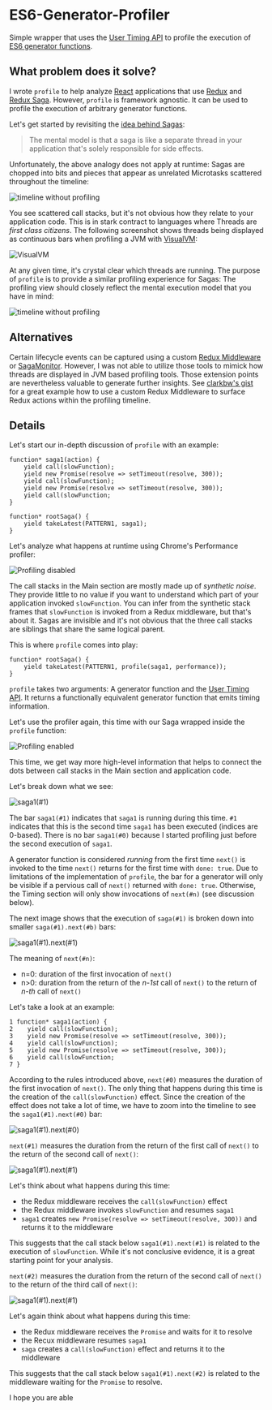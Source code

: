 # ES6-Generator-Profiler

Simple wrapper that uses the [User Timing API](https://developer.mozilla.org/en-US/docs/Web/API/User_Timing_API) to profile the execution of [ES6 generator functions](https://developer.mozilla.org/en-US/docs/Web/JavaScript/Reference/Statements/function*).

## What problem does it solve?

I wrote `profile` to help analyze [React](https://reactjs.org) applications that use [Redux](https://redux.js.org) and [Redux Saga](https://redux-saga.js.org). However, `profile` is framework agnostic. It can be used to profile the execution of arbitrary generator functions.

Let's get started by revisiting the [idea behind Sagas](https://redux-saga.js.org):
> The mental model is that a saga is like a separate thread in your application that's solely responsible for side effects.

Unfortunately, the above analogy does not apply at runtime: Sagas are chopped into bits and pieces that appear as unrelated Microtasks scattered throughout the timeline:
 
![timeline without profiling](images/introduction-profiling-disabled.png?raw=true)

You see scattered call stacks, but it's not obvious how they relate to your application code. This is in stark contract to languages where Threads are *first class citizens*. The following screenshot shows threads being displayed as continuous bars when profiling a JVM with [VisualVM](https://visualvm.github.io):

![VisualVM](images/visualvm.png?raw=true)

At any given time, it's crystal clear which threads are running. The purpose of `profile` is to provide a similar profiling experience for Sagas: The profiling view should closely reflect the mental execution model that you have in mind:

![timeline without profiling](images/introduction-profiling-enabled.png?raw=true)

## Alternatives

Certain lifecycle events can be captured using a custom [Redux Middleware](https://redux.js.org/advanced/middleware) or [SagaMonitor](https://redux-saga.js.org/docs/api/#sagamonitor). However, I was not able to utilize those tools to mimick how threads are displayed in JVM based profiling tools. Those extension points are nevertheless valuable to generate further insights. See [clarkbw's gist](https://gist.github.com/clarkbw/966732806e7a38f5b49fd770c62a6099) for a great example how to use a custom Redux Middleware to surface Redux actions within the profiling timeline.

## Details

Let's start our in-depth discussion of `profile` with an example:
```
function* saga1(action) {
    yield call(slowFunction);
    yield new Promise(resolve => setTimeout(resolve, 300));
    yield call(slowFunction);
    yield new Promise(resolve => setTimeout(resolve, 300));
    yield call(slowFunction;
}

function* rootSaga() {
    yield takeLatest(PATTERN1, saga1);
}
```

Let's analyze what happens at runtime using Chrome's Performance profiler:

![Profiling disabled](images/ex01-profiling-disabled.png?raw=true)

The call stacks in the Main section are mostly made up of *synthetic noise*. They provide little to no value if you want to understand which part of your application invoked `slowFunction`. You can infer from the synthetic stack frames that `slowFunction` is invoked from a Redux middleware, but that's about it. Sagas are invisible and it's not obvious that the three call stacks are siblings that share the same logical parent.

This is where `profile` comes into play:
```
function* rootSaga() {
    yield takeLatest(PATTERN1, profile(saga1, performance));
}
```

`profile` takes two arguments: A generator function and the [User Timing API](https://developer.mozilla.org/en-US/docs/Web/API/User_Timing_API). It returns a functionally equivalent generator function that emits timing information.

Let's use the profiler again, this time with our Saga wrapped inside the `profile` function:

![Profiling enabled](images/ex01-profiling-enabled.png?raw=true)

This time, we get way more high-level information that helps to connect the dots between call stacks in the Main section and application code.

Let's break down what we see:

![saga1(#1)](images/ex01-profiling-enabled-saga1.png?raw=true)

The bar `saga1(#1)` indicates that `saga1` is running during this time. `#1` indicates that this is the second time `saga1` has been executed (indices are 0-based). There is no bar `saga1(#0)` because I started profiling just before the second execution of `saga1`.  

A generator function is considered *running* from the first time `next()` is invoked to the time `next()` returns for the first time with `done: true`. Due to limitations of the implementation of `profile`, the bar for a generator will only be visible if a pervious call of `next()` returned with `done: true`. Otherwise, the Timing section will only show invocations of `next(#n)` (see discussion below).

The next image shows that the execution of `saga(#1)` is broken down into smaller `saga(#1).next(#b)` bars:

![saga1(#1).next(#1)](images/ex01-profiling-enabled-saga1-next1.png?raw=true)

The meaning of `next(#n)`:
- n=0: duration of the first invocation of `next()`
- n>0: duration from the return of the *n-1st* call of `next()` to the return of *n-th* call of `next()`

Let's take a look at an example:
```
1 function* saga1(action) {
2    yield call(slowFunction);
3    yield new Promise(resolve => setTimeout(resolve, 300));
4    yield call(slowFunction);
5    yield new Promise(resolve => setTimeout(resolve, 300));
6    yield call(slowFunction;
7 }
```

According to the rules introduced above, `next(#0)` measures the duration of the first invocation of `next()`. The only thing that happens during this time is the creation of the `call(slowFunction)` effect. Since the creation of the effect does not take a lot of time, we have to zoom into the timeline to see the `saga1(#1).next(#0)` bar:

![saga1(#1).next(#0)](images/ex01-profiling-enabled-saga1-next0.png?raw=true)

`next(#1)` measures the duration from the return of the first call of `next()` to the return of the second call of `next()`:

![saga1(#1).next(#1)](images/ex01-profiling-enabled-saga1-next1.png?raw=true)

Let's think about what happens during this time:
- the Redux middleware receives the `call(slowFunction)` effect
- the Redux middleware invokes `slowFunction` and resumes `saga1`
- `saga1` creates `new Promise(resolve => setTimeout(resolve, 300))` and returns it to the middleware

This suggests that the call stack below `saga1(#1).next(#1)` is related to the execution of `slowFunction`. While it's not conclusive evidence, it is a great starting point for your analysis.

`next(#2)` measures the duration from the return of the second call of `next()` to the return of the third call of `next()`:

![saga1(#1).next(#1)](images/ex01-profiling-enabled-saga1-next12.png?raw=true)

Let's again think about what happens during this time:
- the Redux middleware receives the `Promise` and waits for it to resolve
- the Recux middleware resumes `saga1`
- `saga` creates a `call(slowFunction)` effect and returns it to the middleware

This suggests that the call stack below `saga1(#1).next(#2)` is related to the middleware waiting for the `Promise` to resolve.

I hope you are able 

